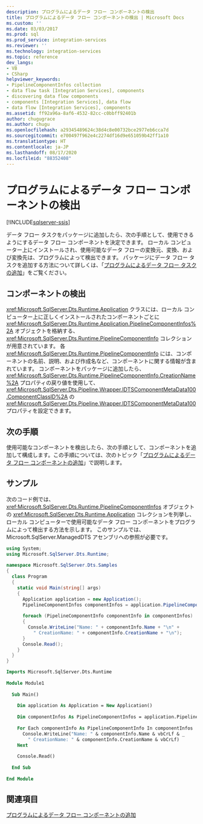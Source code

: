 ```yaml
---
description: プログラムによるデータ フロー コンポーネントの検出
title: プログラムによるデータ フロー コンポーネントの検出 | Microsoft Docs
ms.custom: ''
ms.date: 03/03/2017
ms.prod: sql
ms.prod_service: integration-services
ms.reviewer: ''
ms.technology: integration-services
ms.topic: reference
dev_langs:
- VB
- CSharp
helpviewer_keywords:
- PipelineComponentInfos collection
- data flow task [Integration Services], components
- discovering data flow components
- components [Integration Services], data flow
- data flow [Integration Services], components
ms.assetid: ff92a96a-8af6-4532-82cc-c0bbff92401b
author: chugugrace
ms.author: chugu
ms.openlocfilehash: a29345489624c38d4c8e00732bce2977eb6cca7d
ms.sourcegitcommit: e700497f962e4c2274df16d9e651059b42ff1a10
ms.translationtype: HT
ms.contentlocale: ja-JP
ms.lasthandoff: 08/17/2020
ms.locfileid: "88352408"
---
```

# <a name="discovering-data-flow-components-programmatically"></a>プログラムによるデータ フロー コンポーネントの検出

[!INCLUDE[sqlserver-ssis](../../includes/applies-to-version/sqlserver-ssis.md)]


  データ フロー タスクをパッケージに追加したら、次の手順として、使用できるようにするデータ フロー コンポーネントを決定できます。 ローカル コンピューター上にインストールされ、使用可能なデータ フローの変換元、変換、および変換先は、プログラムによって検出できます。 パッケージにデータ フロー タスクを追加する方法について詳しくは、「[プログラムによるデータ フロー タスクの追加](../../integration-services/building-packages-programmatically/adding-the-data-flow-task-programmatically.md)」をご覧ください。  
  
## <a name="discovering-components"></a>コンポーネントの検出  
 <xref:Microsoft.SqlServer.Dts.Runtime.Application> クラスには、ローカル コンピューター上に正しくインストールされたコンポーネントごとに <xref:Microsoft.SqlServer.Dts.Runtime.Application.PipelineComponentInfos%2A> オブジェクトを格納する、<xref:Microsoft.SqlServer.Dts.Runtime.PipelineComponentInfo> コレクションが用意されています。 各 <xref:Microsoft.SqlServer.Dts.Runtime.PipelineComponentInfo> には、コンポーネントの名前、説明、および作成名など、コンポーネントに関する情報が含まれています。 コンポーネントをパッケージに追加したら、<xref:Microsoft.SqlServer.Dts.Runtime.PipelineComponentInfo.CreationName%2A> プロパティの戻り値を使用して、<xref:Microsoft.SqlServer.Dts.Pipeline.Wrapper.IDTSComponentMetaData100.ComponentClassID%2A> の <xref:Microsoft.SqlServer.Dts.Pipeline.Wrapper.IDTSComponentMetaData100> プロパティを設定できます。  
  
## <a name="next-step"></a>次の手順  
 使用可能なコンポーネントを検出したら、次の手順として、コンポーネントを追加して構成します。この手順については、次のトピック「[プログラムによるデータ フロー コンポーネントの追加](../../integration-services/building-packages-programmatically/adding-data-flow-components-programmatically.md)」で説明します。  
  
## <a name="sample"></a>サンプル  
 次のコード例では、<xref:Microsoft.SqlServer.Dts.Runtime.PipelineComponentInfos> オブジェクトの <xref:Microsoft.SqlServer.Dts.Runtime.Application> コレクションを列挙し、ローカル コンピューターで使用可能なデータ フロー コンポーネントをプログラムによって検出する方法を示します。 このサンプルでは、Microsoft.SqlServer.ManagedDTS アセンブリへの参照が必要です。  
  
```csharp  
using System;  
using Microsoft.SqlServer.Dts.Runtime;  
  
namespace Microsoft.SqlServer.Dts.Samples  
{  
  class Program  
  {  
    static void Main(string[] args)  
    {  
      Application application = new Application();  
      PipelineComponentInfos componentInfos = application.PipelineComponentInfos;  
  
      foreach (PipelineComponentInfo componentInfo in componentInfos)  
      {  
        Console.WriteLine("Name: " + componentInfo.Name + "\n" +  
          " CreationName: " + componentInfo.CreationName + "\n");  
      }  
      Console.Read();  
    }  
  }  
}  
```  
  
```vb  
Imports Microsoft.SqlServer.Dts.Runtime  
  
Module Module1  
  
  Sub Main()  
  
    Dim application As Application = New Application()  
  
    Dim componentInfos As PipelineComponentInfos = application.PipelineComponentInfos  
  
    For Each componentInfo As PipelineComponentInfo In componentInfos  
      Console.WriteLine("Name: " & componentInfo.Name & vbCrLf & _  
        " CreationName: " & componentInfo.CreationName & vbCrLf)  
    Next  
  
    Console.Read()  
  
  End Sub  
  
End Module  
```
  
## <a name="see-also"></a>関連項目  
 [プログラムによるデータ フロー コンポーネントの追加](../../integration-services/building-packages-programmatically/adding-data-flow-components-programmatically.md)  
  
  
